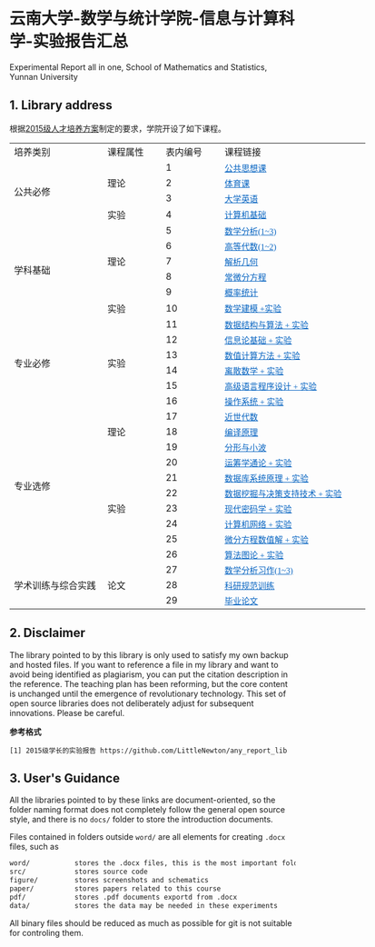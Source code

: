 # 云南大学-数学与统计学院-信息与计算科学-实验报告汇总

Experimental Report all in one, School of Mathematics and Statistics, Yunnan University

## 1. Library address

根据[2015级人才培养方案](https://github.com/LittleNewton/Undergraduate_Course)制定的要求，学院开设了如下课程。

<table border=0 cellpadding=0 cellspacing=0 width=627 style='border-collapse: 
 collapse;table-layout:fixed;width:470pt'>
 <col width=165 style='mso-width-source:userset;width:123pt'>
 <col width=114 style='mso-width-source:userset;width:85pt'>
 <col class=x22 width=114 style='mso-width-source:userset;width:85pt'>
 <col width=234 style='mso-width-source:userset;width:175pt'>
 <tr height=18 style='mso-height-source:userset;height:13.9pt' id='r0'>
<td height=18 class=x23 width=165 style='height:13.9pt;width:150pt;' >培养类别</td>
<td class=x23 width=114 style='width:85.5pt;' >课程属性</td>
<td class=x23 width=114 style='width:85.5pt;' >表内编号</td>
<td class=x23 width=234 style='width:240pt;' >课程链接</td>
 </tr>
 <tr height=18 style='mso-height-source:userset;height:13.9pt' id='r1'>
<td rowspan=4 height=74 class=x27 style='height:55.6pt;' >公共必修</td>
<td rowspan=3 height=55 class=x27 style='height:41.7pt;' >理论</td>
<td class=x25>1</td>
<td class=x24><a href="https://github.com/LittleNewton/Public_Required_Course" target="_parent"><span style='font-size:11pt;color:#0563C1;font-weight:400;text-decoration: underline;text-line-through:none;text-underline-style:single;font-family:"等线";'>公共思想课</span></a></td>
 </tr>
 <tr height=18 style='mso-height-source:userset;height:13.9pt' id='r2'>
<td class=x25>2</td>
<td class=x24><a href="https://github.com/LittleNewton/Physical_Education" target="_parent"><span style='font-size:11pt;color:#0563C1;font-weight:400;text-decoration: underline;text-line-through:none;text-underline-style:single;font-family:"等线";'>体育课</span></a></td>
 </tr>
 <tr height=18 style='mso-height-source:userset;height:13.9pt' id='r3'>
<td class=x26>3</td>
<td class=x24><a href="https://github.com/LittleNewton/College_English_Learning" target="_parent"><span style='font-size:11pt;color:#0563C1;font-weight:400;text-decoration: underline;text-line-through:none;text-underline-style:single;font-family:"等线";'>大学英语</span></a></td>
 </tr>
 <tr height=18 style='mso-height-source:userset;height:13.9pt' id='r4'>
<td class=x26>实验</td>
<td class=x26>4</td>
<td class=x24><a href="https://github.com/LittleNewton/Computer_Foundation_Report" target="_parent"><span style='font-size:11pt;color:#0563C1;font-weight:400;text-decoration: underline;text-line-through:none;text-underline-style:single;font-family:"等线";'>计算机基础</span></a></td>
 </tr>
 <tr height=18 style='mso-height-source:userset;height:13.9pt' id='r5'>
<td rowspan=6 height=111 class=x27 style='height:83.4pt;' >学科基础</td>
<td rowspan=5 height=92 class=x27 style='height:69.5pt;' >理论</td>
<td class=x26>5</td>
<td class=x24><a href="https://github.com/LittleNewton/Mathematical_Analysis_NOTES" target="_parent"><span style='font-size:11pt;color:#0563C1;font-weight:400;text-decoration: underline;text-line-through:none;text-underline-style:single;font-family:"等线";'>数学分析(1~3)</span></a></td>
 </tr>
 <tr height=18 style='mso-height-source:userset;height:13.9pt' id='r6'>
<td class=x26>6</td>
<td class=x24><a href="https://github.com/LittleNewton/Advanced_Algebra_NOTES" target="_parent"><span style='font-size:11pt;color:#0563C1;font-weight:400;text-decoration: underline;text-line-through:none;text-underline-style:single;font-family:"等线";'>高等代数(1~2)</span></a></td>
 </tr>
 <tr height=18 style='mso-height-source:userset;height:13.9pt' id='r7'>
<td class=x26>7</td>
<td class=x24><a href="https://github.com/LittleNewton/Analytic_Geometry_NOTES" target="_parent"><span style='font-size:11pt;color:#0563C1;font-weight:400;text-decoration: underline;text-line-through:none;text-underline-style:single;font-family:"等线";'>解析几何</span></a></td>
 </tr>
 <tr height=18 style='mso-height-source:userset;height:13.9pt' id='r8'>
<td class=x26>8</td>
<td class=x24><a href="https://github.com/LittleNewton/Ordinary_Differential_Equation_NOTES" target="_parent"><span style='font-size:11pt;color:#0563C1;font-weight:400;text-decoration: underline;text-line-through:none;text-underline-style:single;font-family:"等线";'>常微分方程</span></a></td>
 </tr>
 <tr height=18 style='mso-height-source:userset;height:13.9pt' id='r9'>
<td class=x26>9</td>
<td class=x24><a href="https://github.com/LittleNewton/Probability_Theory_and_Mathematical_Statistics_NOTES" target="_parent"><span style='font-size:11pt;color:#0563C1;font-weight:400;text-decoration: underline;text-line-through:none;text-underline-style:single;font-family:"等线";'>概率统计</span></a></td>
 </tr>
 <tr height=18 style='mso-height-source:userset;height:13.9pt' id='r10'>
<td class=x25>实验</td>
<td class=x26>10</td>
<td class=x24><a href="https://github.com/LittleNewton/Mathematical_Modeling_Report" target="_parent"><span style='font-size:11pt;color:#0563C1;font-weight:400;text-decoration: underline;text-line-through:none;text-underline-style:single;font-family:"等线";'>数学建模 +实验</span></a></td>
 </tr>
 <tr height=18 style='mso-height-source:userset;height:13.9pt' id='r11'>
<td rowspan=6 height=111 class=x27 style='height:83.4pt;' >专业必修</td>
<td rowspan=6 height=111 class=x27 style='height:83.4pt;' >实验</td>
<td class=x26>11</td>
<td class=x24><a href="https://github.com/LittleNewton/Data_Structure_and_Algorithm_Report" target="_parent"><span style='font-size:11pt;color:#0563C1;font-weight:400;text-decoration: underline;text-line-through:none;text-underline-style:single;font-family:"等线";'>数据结构与算法 + 实验</span></a></td>
 </tr>
 <tr height=18 style='mso-height-source:userset;height:13.9pt' id='r12'>
<td class=x26>12</td>
<td class=x24><a href="https://github.com/LittleNewton/Elements_of_Information_Theory_Report" target="_parent"><span style='font-size:11pt;color:#0563C1;font-weight:400;text-decoration: underline;text-line-through:none;text-underline-style:single;font-family:"等线";'>信息论基础 + 实验</span></a></td>
 </tr>
 <tr height=18 style='mso-height-source:userset;height:13.9pt' id='r13'>
<td class=x26>13</td>
<td class=x24><a href="https://github.com/LittleNewton/Numerical_Calculation_Report" target="_parent"><span style='font-size:11pt;color:#0563C1;font-weight:400;text-decoration: underline;text-line-through:none;text-underline-style:single;font-family:"等线";'>数值计算方法 + 实验</span></a></td>
 </tr>
 <tr height=18 style='mso-height-source:userset;height:13.9pt' id='r14'>
<td class=x26>14</td>
<td class=x24><a href="https://github.com/LittleNewton/Discrete_Mathematics_Report" target="_parent"><span style='font-size:11pt;color:#0563C1;font-weight:400;text-decoration: underline;text-line-through:none;text-underline-style:single;font-family:"等线";'>离散数学 + 实验</span></a></td>
 </tr>
 <tr height=18 style='mso-height-source:userset;height:13.9pt' id='r15'>
<td class=x26>15</td>
<td class=x24><a href="https://github.com/LittleNewton/C_Program_Design_Report" target="_parent"><span style='font-size:11pt;color:#0563C1;font-weight:400;text-decoration: underline;text-line-through:none;text-underline-style:single;font-family:"等线";'>高级语言程序设计 + 实验</span></a></td>
 </tr>
 <tr height=18 style='mso-height-source:userset;height:13.9pt' id='r16'>
<td class=x26>16</td>
<td class=x24><a href="https://github.com/LittleNewton/Operating_System_Report" target="_parent"><span style='font-size:11pt;color:#0563C1;font-weight:400;text-decoration: underline;text-line-through:none;text-underline-style:single;font-family:"等线";'>操作系统 + 实验</span></a></td>
 </tr>
 <tr height=18 style='mso-height-source:userset;height:13.9pt' id='r17'>
<td rowspan=10 height=185 class=x27 style='height:139pt;' >专业选修</td>
<td rowspan=3 height=55 class=x27 style='height:41.7pt;' >理论</td>
<td class=x26>17</td>
<td class=x24><a href="https://github.com/LittleNewton/Modern_Algebra_NOTES" target="_parent"><span style='font-size:11pt;color:#0563C1;font-weight:400;text-decoration: underline;text-line-through:none;text-underline-style:single;font-family:"等线";'>近世代数 </span></a></td>
 </tr>
 <tr height=18 style='mso-height-source:userset;height:13.9pt' id='r18'>
<td class=x26>18</td>
<td class=x24><a href="https://github.com/LittleNewton/Compile_Principles_NOTES" target="_parent"><span style='font-size:11pt;color:#0563C1;font-weight:400;text-decoration: underline;text-line-through:none;text-underline-style:single;font-family:"等线";'>编译原理</span></a></td>
 </tr>
 <tr height=18 style='mso-height-source:userset;height:13.9pt' id='r19'>
<td class=x26>19</td>
<td class=x24><a href="baidu.com" target="_parent"><span style='font-size:11pt;color:#0563C1;font-weight:400;text-decoration: underline;text-line-through:none;text-underline-style:single;font-family:"等线";'>分形与小波</span></a></td>
 </tr>
 <tr height=18 style='mso-height-source:userset;height:13.9pt' id='r20'>
<td rowspan=7 height=129 class=x27 style='height:97.3pt;' >实验</td>
<td class=x26>20</td>
<td class=x24><a href="https://github.com/LittleNewton/Operations_Research_Report/" target="_parent"><span style='font-size:11pt;color:#0563C1;font-weight:400;text-decoration: underline;text-line-through:none;text-underline-style:single;font-family:"等线";'>运筹学通论 + 实验</span></a></td>
 </tr>
 <tr height=18 style='mso-height-source:userset;height:13.9pt' id='r21'>
<td class=x26>21</td>
<td class=x24><a href="https://github.com/LittleNewton/Database_System_Introduction_Report" target="_parent"><span style='font-size:11pt;color:#0563C1;font-weight:400;text-decoration: underline;text-line-through:none;text-underline-style:single;font-family:"等线";'>数据库系统原理 + 实验</span></a></td>
 </tr>
 <tr height=18 style='mso-height-source:userset;height:13.9pt' id='r22'>
<td class=x26>22</td>
<td class=x24><a href="https://github.com/LittleNewton/Data_Mining_Report" target="_parent"><span style='font-size:11pt;color:#0563C1;font-weight:400;text-decoration: underline;text-line-through:none;text-underline-style:single;font-family:"等线";'>数据挖掘与决策支持技术 + 实验</span></a></td>
 </tr>
 <tr height=18 style='mso-height-source:userset;height:13.9pt' id='r23'>
<td class=x26>23</td>
<td class=x24><a href="https://github.com/LittleNewton/Modern_Cryptography_Report" target="_parent"><span style='font-size:11pt;color:#0563C1;font-weight:400;text-decoration: underline;text-line-through:none;text-underline-style:single;font-family:"等线";'>现代密码学 + 实验</span></a></td>
 </tr>
 <tr height=18 style='mso-height-source:userset;height:13.9pt' id='r24'>
<td class=x26>24</td>
<td class=x24><a href="https://github.com/LittleNewton/Computer_Network_Report" target="_parent"><span style='font-size:11pt;color:#0563C1;font-weight:400;text-decoration: underline;text-line-through:none;text-underline-style:single;font-family:"等线";'>计算机网络 + 实验</span></a></td>
 </tr>
 <tr height=18 style='mso-height-source:userset;height:13.9pt' id='r25'>
<td class=x26>25</td>
<td class=x24><a href="https://github.com/LittleNewton/NumSln_of_DiffEq_Report" target="_parent"><span style='font-size:11pt;color:#0563C1;font-weight:400;text-decoration: underline;text-line-through:none;text-underline-style:single;font-family:"等线";'>微分方程数值解 + 实验</span></a></td>
 </tr>
 <tr height=18 style='mso-height-source:userset;height:13.9pt' id='r26'>
<td class=x26>26</td>
<td class=x24><a href="https://github.com/LittleNewton/Algorithm_of_Graph_Theory_Report" target="_parent"><span style='font-size:11pt;color:#0563C1;font-weight:400;text-decoration: underline;text-line-through:none;text-underline-style:single;font-family:"等线";'>算法图论 + 实验</span></a></td>
 </tr>
 <tr height=18 style='mso-height-source:userset;height:13.9pt' id='r27'>
<td rowspan=3 height=55 class=x27 style='height:41.7pt;' >学术训练与综合实践</td>
<td rowspan=3 height=55 class=x27 style='height:41.7pt;' >论文</td>
<td class=x26>27</td>
<td class=x24><a href="https://github.com/LittleNewton/Mathematical_Analysis_Paper" target="_parent"><span style='font-size:11pt;color:#0563C1;font-weight:400;text-decoration: underline;text-line-through:none;text-underline-style:single;font-family:"等线";'>数学分析习作(1~3)</span></a></td>
 </tr>
 <tr height=18 style='mso-height-source:userset;height:13.9pt' id='r28'>
<td class=x26>28</td>
<td class=x24><a href="https://github.com/LittleNewton/Academic_Training_Paper" target="_parent"><span style='font-size:11pt;color:#0563C1;font-weight:400;text-decoration: underline;text-line-through:none;text-underline-style:single;font-family:"等线";'>科研规范训练</span></a></td>
 </tr>
 <tr height=18 style='mso-height-source:userset;height:13.9pt' id='r29'>
<td class=x26>29</td>
<td class=x24><a href="https://github.com/LittleNewton/Thesis_for_Graduation" target="_parent"><span style='font-size:11pt;color:#0563C1;font-weight:400;text-decoration: underline;text-line-through:none;text-underline-style:single;font-family:"等线";'>毕业论文</span></a></td>
 </tr>
<![if supportMisalignedColumns]>
 <tr height=0 style='display:none'>
  <td width=165 style='width:123.75pt'></td>
  <td width=114 style='width:85.5pt'></td>
  <td width=114 style='width:85.5pt'></td>
  <td width=234 style='width:175.5pt'></td>
 </tr>
 <![endif]>
</table>

## 2. Disclaimer

The library pointed to by this library is only used to satisfy my own backup and hosted files. If you want to reference a file in my library and want to avoid being identified as plagiarism, you can put the citation description in the reference. The teaching plan has been reforming, but the core content is unchanged until the emergence of revolutionary technology. This set of open source libraries does not deliberately adjust for subsequent innovations. Please be careful.

**参考格式**

```
[1] 2015级学长的实验报告 https://github.com/LittleNewton/any_report_lib
```

## 3. User's Guidance

All the libraries pointed to by these links are document-oriented, so the folder naming format does not completely follow the general open source style, and there is no `docs/` folder to store the introduction documents. 

Files contained in folders outside `word/` are all elements for creating `.docx` files, such as

``` txt
word/           stores the .docx files, this is the most important folder
src/            stores source code
figure/         stores screenshots and schematics
paper/          stores papers related to this course
pdf/            stores .pdf documents exportd from .docx
data/           stores the data may be needed in these experiments
```

All binary files should be reduced as much as possible for git is not suitable for controling them.